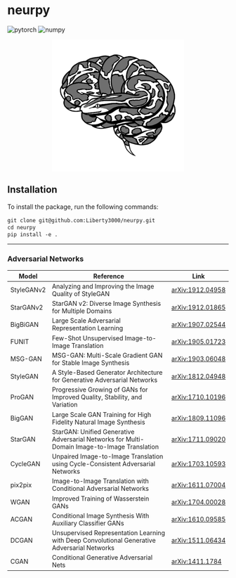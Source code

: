 # neurpy
![pytorch](https://img.shields.io/static/v1?label=PyTorch&message=1.2.0&color=ec4d35)
![numpy](https://img.shields.io/static/v1?label=NumPy&message=1.16.3&color=158aca)

<p align="center">
  <img align="center" src="graphics/neurpy.png" width="300"/>
</p>

## Installation
To install the package, run the following commands:
```
git clone git@github.com:Liberty3000/neurpy.git
cd neurpy
pip install -e .
```
___
### Adversarial Networks
| Model | Reference | Link |
|-------|-----------|------|
| StyleGANv2 | Analyzing and Improving the Image Quality of StyleGAN | [arXiv:1912.04958](https://arxiv.org/abs/1912.04958) |
| StarGANv2 | StarGAN v2: Diverse Image Synthesis for Multiple Domains | [arXiv:1912.01865](https://arxiv.org/abs/1912.01865) |
| BigBiGAN | Large Scale Adversarial Representation Learning | [arXiv:1907.02544](https://arxiv.org/abs/1907.02544) |
| FUNIT | Few-Shot Unsupervised Image-to-Image Translation | [arXiv:1905.01723](https://arxiv.org/abs/1905.01723) |
| MSG-GAN | MSG-GAN: Multi-Scale Gradient GAN for Stable Image Synthesis | [arXiv:1903.06048](https://arxiv.org/abs/1903.06048) |
| StyleGAN | A Style-Based Generator Architecture for Generative Adversarial Networks | [arXiv:1812.04948](https://arxiv.org/abs/1812.04948) |
| ProGAN | Progressive Growing of GANs for Improved Quality, Stability, and Variation | [arXiv:1710.10196](https://arxiv.org/abs/1710.10196) |
| BigGAN | Large Scale GAN Training for High Fidelity Natural Image Synthesis | [arXiv:1809.11096](https://arxiv.org/abs/1809.11096) |
| StarGAN | StarGAN: Unified Generative Adversarial Networks for Multi-Domain Image-to-Image Translation | [arXiv:1711.09020](https://arxiv.org/abs/1711.09020) |
| CycleGAN | Unpaired Image-to-Image Translation using Cycle-Consistent Adversarial Networks | [arXiv:1703.10593](https://arxiv.org/abs/1703.10593) |
| pix2pix | Image-to-Image Translation with Conditional Adversarial Networks | [arXiv:1611.07004](https://arxiv.org/abs/1611.07004) |
| WGAN | Improved Training of Wasserstein GANs | [arXiv:1704.00028](https://arxiv.org/abs/1704.00028) |
| ACGAN | Conditional Image Synthesis With Auxiliary Classifier GANs | [arXiv:1610.09585](https://arxiv.org/abs/1610.09585) |
| DCGAN | Unsupervised Representation Learning with Deep Convolutional Generative Adversarial Networks | [arXiv:1511.06434](https://arxiv.org/abs/1511.06434) |
| CGAN | Conditional Generative Adversarial Nets | [arXiv:1411.1784](https://arxiv.org/abs/1411.1784) |
